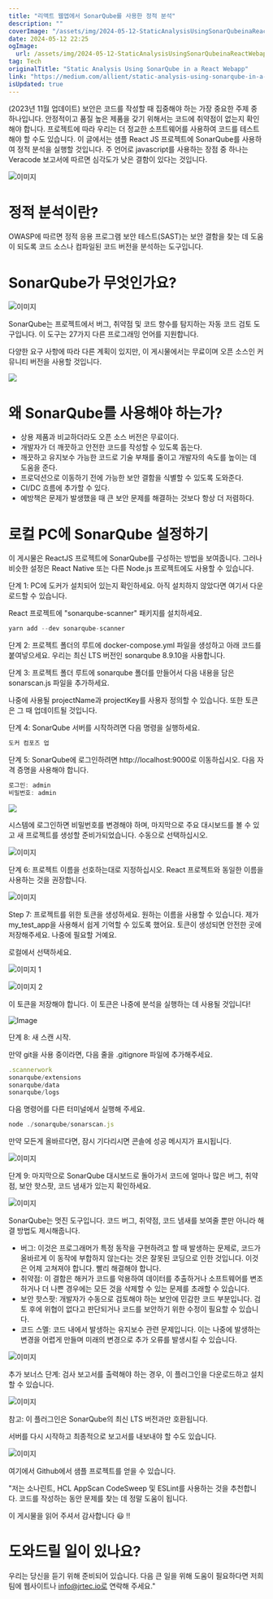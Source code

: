 ```yaml
---
title: "리액트 웹앱에서 SonarQube를 사용한 정적 분석"
description: ""
coverImage: "/assets/img/2024-05-12-StaticAnalysisUsingSonarQubeinaReactWebapp_0.png"
date: 2024-05-12 22:25
ogImage: 
  url: /assets/img/2024-05-12-StaticAnalysisUsingSonarQubeinaReactWebapp_0.png
tag: Tech
originalTitle: "Static Analysis Using SonarQube in a React Webapp"
link: "https://medium.com/allient/static-analysis-using-sonarqube-in-a-react-webapp-dd4b335d6062"
isUpdated: true
---
```





(2023년 11월 업데이트) 보안은 코드를 작성할 때 집중해야 하는 가장 중요한 주제 중 하나입니다. 안정적이고 품질 높은 제품을 갖기 위해서는 코드에 취약점이 없는지 확인해야 합니다. 프로젝트에 따라 우리는 더 정교한 소프트웨어를 사용하여 코드를 테스트해야 할 수도 있습니다. 이 글에서는 샘플 React JS 프로젝트에 SonarQube를 사용하여 정적 분석을 실행할 것입니다. 주 언어로 javascript를 사용하는 장점 중 하나는 Veracode 보고서에 따르면 심각도가 낮은 결함이 있다는 것입니다.

![이미지](/assets/img/2024-05-12-StaticAnalysisUsingSonarQubeinaReactWebapp_0.png)

# 정적 분석이란?

OWASP에 따르면 정적 응용 프로그램 보안 테스트(SAST)는 보안 결함을 찾는 데 도움이 되도록 코드 소스나 컴파일된 코드 버전을 분석하는 도구입니다.



# SonarQube가 무엇인가요?

![이미지](/assets/img/2024-05-12-StaticAnalysisUsingSonarQubeinaReactWebapp_1.png)

SonarQube는 프로젝트에서 버그, 취약점 및 코드 향수를 탐지하는 자동 코드 검토 도구입니다. 이 도구는 27가지 다른 프로그래밍 언어를 지원합니다.

다양한 요구 사항에 따라 다른 계획이 있지만, 이 게시물에서는 무료이며 오픈 소스인 커뮤니티 버전을 사용할 것입니다.



<img src="/assets/img/2024-05-12-StaticAnalysisUsingSonarQubeinaReactWebapp_2.png" />

# 왜 SonarQube를 사용해야 하는가?

- 상용 제품과 비교하더라도 오픈 소스 버전은 무료이다.
- 개발자가 더 깨끗하고 안전한 코드를 작성할 수 있도록 돕는다.
- 깨끗하고 유지보수 가능한 코드로 기술 부채를 줄이고 개발자의 속도를 높이는 데 도움을 준다.
- 프로덕션으로 이동하기 전에 가능한 보안 결함을 식별할 수 있도록 도와준다.
- CI/DC 흐름에 추가할 수 있다.
- 예방책은 문제가 발생했을 때 큰 보안 문제를 해결하는 것보다 항상 더 저렴하다.

# 로컬 PC에 SonarQube 설정하기



이 게시물은 ReactJS 프로젝트에 SonarQube를 구성하는 방법을 보여줍니다. 그러나 비슷한 설정은 React Native 또는 다른 Node.js 프로젝트에도 사용할 수 있습니다.

단계 1: PC에 도커가 설치되어 있는지 확인하세요. 아직 설치하지 않았다면 여기서 다운로드할 수 있습니다.

React 프로젝트에 "sonarqube-scanner" 패키지를 설치하세요.

```js
yarn add --dev sonarqube-scanner
```



단계 2: 프로젝트 폴더의 루트에 docker-compose.yml 파일을 생성하고 아래 코드를 붙여넣으세요. 우리는 최신 LTS 버전인 sonarqube 8.9.10을 사용합니다.

단계 3: 프로젝트 폴더 루트에 sonarqube 폴더를 만들어서 다음 내용을 담은 sonarscan.js 파일을 추가하세요.

나중에 사용될 projectName과 projectKey를 사용자 정의할 수 있습니다. 또한 토큰은 그 때 업데이트될 것입니다.

단계 4: SonarQube 서버를 시작하려면 다음 명령을 실행하세요.



```js
도커 컴포즈 업
```

단계 5: SonarQube에 로그인하려면 http://localhost:9000로 이동하십시오. 다음 자격 증명을 사용해야 합니다.

```js
로그인: admin
비밀번호: admin
```

<img src="/assets/img/2024-05-12-StaticAnalysisUsingSonarQubeinaReactWebapp_3.png" />



시스템에 로그인하면 비밀번호를 변경해야 하며, 마지막으로 주요 대시보드를 볼 수 있고 새 프로젝트를 생성할 준비가되었습니다. 수동으로 선택하십시오.

![이미지](/assets/img/2024-05-12-StaticAnalysisUsingSonarQubeinaReactWebapp_4.png)

단계 6: 프로젝트 이름을 선호하는대로 지정하십시오. React 프로젝트와 동일한 이름을 사용하는 것을 권장합니다.

![이미지](/assets/img/2024-05-12-StaticAnalysisUsingSonarQubeinaReactWebapp_5.png)



Step 7: 프로젝트를 위한 토큰을 생성하세요. 원하는 이름을 사용할 수 있습니다. 제가 my_test_app을 사용해서 쉽게 기억할 수 있도록 했어요. 토큰이 생성되면 안전한 곳에 저장해주세요. 나중에 필요할 거예요.

로컬에서 선택하세요.

![이미지 1](/assets/img/2024-05-12-StaticAnalysisUsingSonarQubeinaReactWebapp_6.png)

![이미지 2](/assets/img/2024-05-12-StaticAnalysisUsingSonarQubeinaReactWebapp_7.png)



이 토큰을 저장해야 합니다. 이 토큰은 나중에 분석을 실행하는 데 사용될 것입니다!

![Image](/assets/img/2024-05-12-StaticAnalysisUsingSonarQubeinaReactWebapp_8.png)

단계 8: 새 스캔 시작.

만약 git을 사용 중이라면, 다음 줄을 .gitignore 파일에 추가해주세요.



```js
.scannerwork
sonarqube/extensions
sonarqube/data
sonarqube/logs
```

다음 명령어를 다른 터미널에서 실행해 주세요.

```js
node ./sonarqube/sonarscan.js
```

만약 모든게 올바르다면, 잠시 기다리시면 콘솔에 성공 메시지가 표시됩니다.



![이미지](/assets/img/2024-05-12-StaticAnalysisUsingSonarQubeinaReactWebapp_9.png)

단계 9: 마지막으로 SonarQube 대시보드로 돌아가서 코드에 얼마나 많은 버그, 취약점, 보안 핫스팟, 코드 냄새가 있는지 확인하세요.

![이미지](/assets/img/2024-05-12-StaticAnalysisUsingSonarQubeinaReactWebapp_10.png)

SonarQube는 멋진 도구입니다. 코드 버그, 취약점, 코드 냄새를 보여줄 뿐만 아니라 해결 방법도 제시해줍니다.



- 버그: 이것은 프로그래머가 특정 동작을 구현하려고 할 때 발생하는 문제로, 코드가 올바르게 이 동작에 부합하지 않는다는 것은 잘못된 코딩으로 인한 것입니다. 이것은 어제 고쳐져야 합니다. 빨리 해결해야 합니다.
- 취약점: 이 결함은 해커가 코드를 악용하여 데이터를 추출하거나 소프트웨어를 변조하거나 더 나쁜 경우에는 모든 것을 삭제할 수 있는 문제를 초래할 수 있습니다.
- 보안 핫스팟: 개발자가 수동으로 검토해야 하는 보안에 민감한 코드 부분입니다. 검토 후에 위협이 없다고 판단되거나 코드를 보안하기 위한 수정이 필요할 수 있습니다.
- 코드 스멜: 코드 내에서 발생하는 유지보수 관련 문제입니다. 이는 나중에 발생하는 변경을 어렵게 만들며 미래의 변경으로 추가 오류를 발생시킬 수 있습니다.

![이미지](/assets/img/2024-05-12-StaticAnalysisUsingSonarQubeinaReactWebapp_11.png)

추가 보너스 단계: 검사 보고서를 출력해야 하는 경우, 이 플러그인을 다운로드하고 설치할 수 있습니다.

![이미지](/assets/img/2024-05-12-StaticAnalysisUsingSonarQubeinaReactWebapp_12.png)



참고: 이 플러그인은 SonarQube의 최신 LTS 버전과만 호환됩니다.

서버를 다시 시작하고 최종적으로 보고서를 내보내야 할 수도 있습니다.

![이미지](/assets/img/2024-05-12-StaticAnalysisUsingSonarQubeinaReactWebapp_13.png)

여기에서 Github에서 샘플 프로젝트를 얻을 수 있습니다.



"저는 소나린트, HCL AppScan CodeSweep 및 ESLint를 사용하는 것을 추천합니다. 코드를 작성하는 동안 문제를 찾는 데 정말 도움이 됩니다.

이 게시물을 읽어 주셔서 감사합니다 😃 !!

# 도와드릴 일이 있나요?

우리는 당신을 듣기 위해 준비되어 있습니다. 다음 큰 일을 위해 도움이 필요하다면 저희 팀에 웹사이트나 info@jrtec.io로 연락해 주세요."